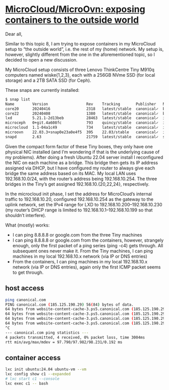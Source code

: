 # **[MicroCloud/MicroOvn: exposing containers to the outside world](https://discourse.ubuntu.com/t/microcloud-microovn-exposing-containers-to-the-outside-world/45499)**

Dear all,

Similar to this topic 8, I am trying to expose containers in my MicroCloud setup to “the outside world”, i.e. the rest of my (home) network. My setup is, however, slightly different from the one in the aforementioned topic, so I decided to open a new discussion.

My MicroCloud setup consists of three Lenovo ThinkCentre Tiny M910q computers named wiske{1,2,3}, each with a 256GB NVme SSD (for local storage) and a 2TB SATA SSD (for Ceph).

These snaps are currently installed:

```bash
$ snap list
Name        Version                 Rev    Tracking       Publisher   Notes
core20      20240416                2318   latest/stable  canonical✓  base
core22      20240408                1380   latest/stable  canonical✓  base
lxd         5.21.1-2d13beb          28463  latest/stable  canonical✓  in-cohort
microceph   0+git.4a608fc           793    quincy/stable  canonical✓  in-cohort
microcloud  1.1-04a1c49             734    latest/stable  canonical✓  in-cohort
microovn    22.03.3+snap0e23a0e4f5  395    22.03/stable   canonical✓  in-cohort
snapd       2.63                    21759  latest/stable  canonical✓  snapd
```

Given the compact form factor of these Tiny boxes, they only have one physical NIC installed (and I’m wondering if that is the underlying cause of my problems). After doing a fresh Ubuntu 22.04 server install I reconfigured the NIC on each machine as a bridge. This bridge then gets its IP address assigned via DHCP, but I have configured my router to always give each bridge the same address based on its MAC. My local LAN uses 192.168.10.0/24, with the router’s address being 192.168.10.254. The three bridges in the Tiny’s get assigned 192.168.10.{20,22,24}, respectively.

In the microcloud init phase, I set the address for MicroCloud’s internal traffic to 192.168.10.20, configured 192.168.10.254 as the gateway to the uplink network, set the IPv4 range for LXD to 192.168.10.200–192.168.10.230 (my router’s DHCP range is limited to 192.168.10.1–192.168.10.199 so that shouldn’t interfere).

What (mostly) works:

- I can ping 8.8.8.8 or google.com from the three Tiny machines
- I can ping 8.8.8.8 or google.com from the containers, however, strangely enough, only the first packet of a ping series (ping -c4) gets through. All subsequent ones never make it.
From the Tiny machines, I can ping machines in my local 192.168.10.x network (via IP or DNS entries)
- From the containers, I can ping machines in my local 192.168.10.x network (via IP or DNS entries), again only the first ICMP packet seems to get through.

## host access

```bash
ping canonical.com
PING canonical.com (185.125.190.29) 56(84) bytes of data.
64 bytes from website-content-cache-3.ps5.canonical.com (185.125.190.29): icmp_seq=1 ttl=51 time=97.8 ms
64 bytes from website-content-cache-3.ps5.canonical.com (185.125.190.29): icmp_seq=2 ttl=51 time=98.2 ms
64 bytes from website-content-cache-3.ps5.canonical.com (185.125.190.29): icmp_seq=3 ttl=51 time=98.1 ms
64 bytes from website-content-cache-3.ps5.canonical.com (185.125.190.29): icmp_seq=4 ttl=51 time=97.8 ms
^C
--- canonical.com ping statistics ---
4 packets transmitted, 4 received, 0% packet loss, time 3004ms
rtt min/avg/max/mdev = 97.790/97.982/98.231/0.192 ms

```

## container access

```bash
lxc init ubuntu:24.04 ubuntu-vm --vm
lxc config show c1 --expanded
# lxc start c1 --console
lxc exec c1 -- bash

